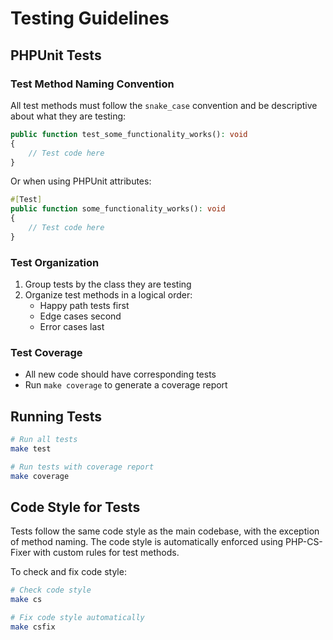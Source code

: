 # Testing Guidelines

## PHPUnit Tests

### Test Method Naming Convention

All test methods must follow the `snake_case` convention and be descriptive about what they are testing:

```php
public function test_some_functionality_works(): void
{
    // Test code here
}
```

Or when using PHPUnit attributes:

```php
#[Test]
public function some_functionality_works(): void
{
    // Test code here
}
```

### Test Organization

1. Group tests by the class they are testing
2. Organize test methods in a logical order:
   - Happy path tests first
   - Edge cases second
   - Error cases last

### Test Coverage

- All new code should have corresponding tests
- Run `make coverage` to generate a coverage report

## Running Tests

```bash
# Run all tests
make test

# Run tests with coverage report
make coverage
```

## Code Style for Tests

Tests follow the same code style as the main codebase, with the exception of method naming. 
The code style is automatically enforced using PHP-CS-Fixer with custom rules for test methods.

To check and fix code style:

```bash
# Check code style
make cs

# Fix code style automatically
make csfix
```